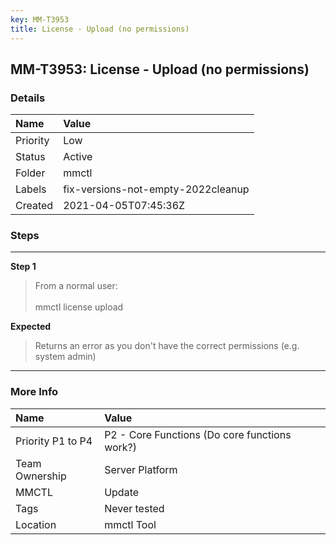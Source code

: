```yaml
---
key: MM-T3953
title: License - Upload (no permissions)
---
```


## MM-T3953: License - Upload (no permissions)

### Details

| Name     | Value                              |
| :------- | :--------------------------------- |
| Priority | Low                                |
| Status   | Active                             |
| Folder   | mmctl                              |
| Labels   | fix-versions-not-empty-2022cleanup |
| Created  | 2021-04-05T07:45:36Z               |

### Steps

<hr/>

**Step 1**

> <article>From a normal user:<br><br>mmctl license upload</article>

**Expected**

> <article>Returns an error as you don't have the correct permissions (e.g. system admin)</article>

<hr/>

### More Info

| Name              | Value                                         |
| :---------------- | :-------------------------------------------- |
| Priority P1 to P4 | P2 - Core Functions (Do core functions work?) |
| Team Ownership    | Server Platform                               |
| MMCTL             | Update                                        |
| Tags              | Never tested                                  |
| Location          | mmctl Tool                                    |
